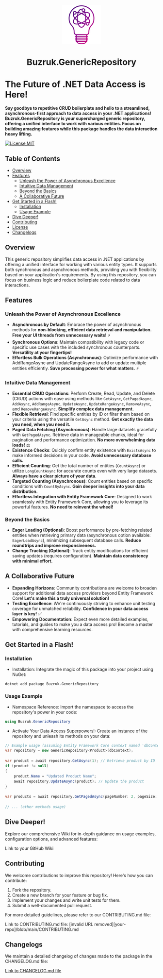 <p align="center">
  <img src="https://github.com/buzurgmexrubon/Buzruk.GenericRepository/blob/master/icon.png" height="128">
  <h1 align="center">Buzruk.GenericRepository</h1>
</p>

# The Future of .NET Data Access is Here!

**Say goodbye to repetitive CRUD boilerplate and hello to a streamlined, asynchronous-first approach to data access in your .NET applications! Buzruk.GenericRepository is your supercharged generic repository, offering a unified interface to work with various entities. Focus on building amazing features while this package handles the data interaction heavy lifting.**

[![License MIT](https://img.shields.io/badge/license-MIT-blue.svg)](LICENSE)

## Table of Contents

- [Overview](#overview)
- [Features](#features)
	- [Unleash the Power of Asynchronous Excellence](#unleash-the-power-of-asynchronous-excellence)
	- [Intuitive Data Management](#intuitive-data-management)
	- [Beyond the Basics](#beyond-the-basics)
	- [A Collaborative Future](#a-collaborative-future)
- [Get Started in a Flash!](#get-started-in-a-flash)
	- [Installation](#installation)
	- [Usage Example](#usage-example)
- [Dive Deeper!](#dive-deeper)
- [Contributing](#contributing)
- [License](#license)
- [Changelogs](#changelogs)

## Overview

This generic repository simplifies data access in .NET applications by offering a unified interface for working with various entity types. It supports both synchronous and asynchronous methods, providing you with flexibility based on your application's requirements. By using this repository, you can focus on business logic and reduce boilerplate code related to data interactions.

## Features

### Unleash the Power of Asynchronous Excellence

- **Asynchronous by Default**: Embrace the power of asynchronous methods for **non-blocking, efficient data retrieval and manipulation. Free your UI threads from unnecessary waits!** ⚡️
- **Synchronous Options**: Maintain compatibility with legacy code or specific use cases with the included synchronous counterparts. **Versatility at your fingertips!**
- **Effortless Bulk Operations (Asynchronous)**: Optimize performance with AddRangeAsync and UpdateRangeAsync to add or update multiple entities efficiently. **Save processing power for what matters.** ⚡️

### Intuitive Data Management

- **Essential CRUD Operations**: Perform Create, Read, Update, and Delete (CRUD) actions with ease using methods like `GetAsync`, `GetPagedAsync`, `AddAsync`, `AddRangeAsync`, `UpdateAsync`, `UpdateRangeAsync`, `RemoveAsync`, and `RemoveRangeAsync`. **Simplify complex data management.**
- **Flexible Retrieval**: Find specific entities by ID or filter them based on your criteria using the versatile `GetAsync` method. **Get exactly the data you need, when you need it.**
- **Paged Data Fetching (Asynchronous)**: Handle large datasets gracefully with `GetPagedAsync`. Retrieve data in manageable chunks, ideal for pagination and performance optimization. **No more overwhelming data loads!** ⚖️
- **Existence Checks**: Quickly confirm entity existence with `ExistsAsync` to make informed decisions in your code. **Avoid unnecessary database calls.**
- **Efficient Counting**: Get the total number of entities (`CountAsync`) or utilize `LongCountAsync` for accurate counts even with very large datasets. **Always have a clear picture of your data.**
- **Targeted Counting (Asynchronous)**: Count entities based on specific conditions with `CountByAsync`. **Gain deeper insights into your data distribution.**
- **Effortless Integration with Entity Framework Core**: Designed to work seamlessly with Entity Framework Core, allowing you to leverage its powerful features. **No need to reinvent the wheel!**

### Beyond the Basics
- **Eager Loading (Optional)**: Boost performance by pre-fetching related entities when retrieving primary data (asynchronous option available: `EagerLoadAsync`), minimizing subsequent database calls. **Reduce roundtrips and improve responsiveness.**
- **Change Tracking (Optional)**: Track entity modifications for efficient saving updates (requires configuration). **Maintain data consistency with minimal effort.**

## A Collaborative Future

- **Expanding Horizons**: Community contributions are welcome to broaden support for additional data access providers beyond Entity Framework Core! **Let's make this a truly universal solution!**
- **Testing Excellence**: We're continuously striving to enhance unit testing coverage for unmatched reliability. **Confidence in your data access layer is key!** ✅
- **Empowering Documentation**: Expect even more detailed examples, tutorials, and guides to make you a data access pro! Become a master with comprehensive learning resources.

## Get Started in a Flash!

### Installation

- Installation: Integrate the magic of this package into your project using NuGet:

```bash
dotnet add package Buzruk.GenericRepository
```

### Usage Example

- Namespace Reference: Import the namespace to access the repository's power in your code:

```csharp
using Buzruk.GenericRepository
```

- Activate Your Data Access Superpowers!:  Create an instance of the repository and unleash its methods on your data:

```csharp
// Example usage (assuming Entity Framework Core context named 'dbContext')
var repository = new GenericRepository<Product>(dbContext);

var product = await repository.GetAsync(1); // Retrieve product by ID
if (product != null)
{
    product.Name = "Updated Product Name";
    await repository.UpdateAsync(product); // Update the product
}

var products = await repository.GetPagedAsync(pageNumber: 2, pageSize: 10); // Retrieve products in a paged format

// ... (other methods usage)
```

## Dive Deeper!

Explore our comprehensive Wiki for in-depth guidance on usage examples, configuration options, and advanced features:

Link to your GitHub Wiki

## Contributing

We welcome contributions to improve this repository! Here's how you can contribute:

1. Fork the repository.
2. Create a new branch for your feature or bug fix.
3. Implement your changes and write unit tests for them.
4. Submit a well-documented pull request.

For more detailed guidelines, please refer to our CONTRIBUTING.md file:

Link to CONTRIBUTING.md file: [invalid URL removed][your-repo]/blob/main/CONTRIBUTING.md

## Changelogs

We maintain a detailed changelog of changes made to the package in the CHANGELOG.md file:

[Link to CHANGELOG.md file](https://github.com/buzurgmexrubon)











